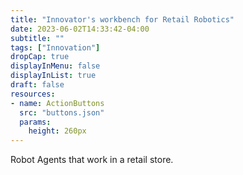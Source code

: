 ```yaml
---
title: "Innovator's workbench for Retail Robotics"
date: 2023-06-02T14:33:42-04:00
subtitle: ""
tags: ["Innovation"]
dropCap: true
displayInMenu: false
displayInList: true
draft: false
resources:
- name: ActionButtons
  src: "buttons.json"
  params:
    height: 260px
---
```


Robot Agents that work in a retail store.

<!--more-->
